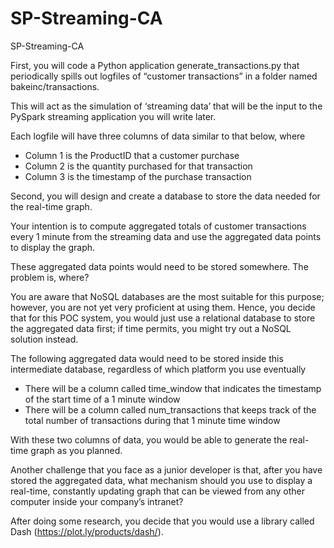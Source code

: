 # SP-Streaming-CA
 SP-Streaming-CA

First, you will code a Python application generate_transactions.py that periodically spills out logfiles of “customer transactions” in a folder named bakeinc/transactions.

This will act as the simulation of ‘streaming data’ that will be the input to the PySpark streaming application you will write later.

Each logfile will have three columns of data similar to that below, where 

- Column 1 is the ProductID that a customer purchase
-	Column 2 is the quantity purchased for that transaction
-	Column 3 is the timestamp of the purchase transaction

Second, you will design and create a database to store the data needed for the real-time graph.

Your intention is to compute aggregated totals of customer transactions every 1 minute from the streaming data and use the aggregated data points to display the graph.  

These aggregated data points would need to be stored somewhere.  The problem is, where?

You are aware that NoSQL databases are the most suitable for this purpose; however, you are not yet very proficient at using them.  Hence, you decide that for this POC system, you would just use a relational database to store the aggregated data first; if time permits, you might try out a NoSQL solution instead.

The following aggregated data would need to be stored inside this intermediate database, regardless of which platform you use eventually

-	There will be a column called time_window that indicates the timestamp of the start time of a 1 minute window
-	There will be a column called num_transactions that keeps track of the total number of transactions during that 1 minute time window

With these two columns of data, you would be able to generate the real-time graph as you planned.

Another challenge that you face as a junior developer is that, after you have stored the aggregated data, what mechanism should you use to display a real-time, constantly updating graph that can be viewed from any other computer inside your company’s intranet?

After doing some research, you decide that you would use a library called Dash (https://plot.ly/products/dash/).

